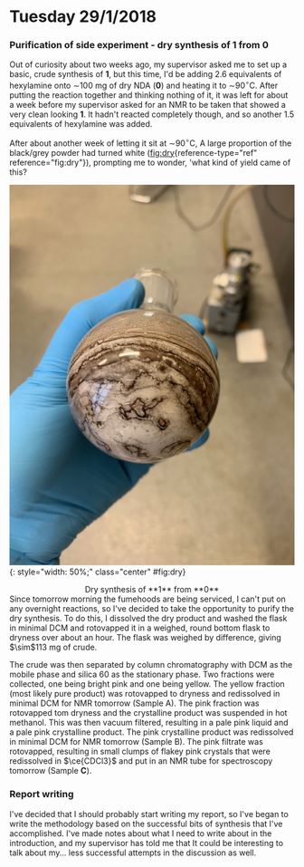 # Tuesday 29/1/2018


### Purification of side experiment - dry synthesis of **1** from **0**

Out of curiosity about two weeks ago, my supervisor asked me to set up a basic, crude synthesis of **1**, but this time, I'd be adding 2.6 equivalents of hexylamine onto $\sim$100 mg of dry NDA (**0**) and heating it to $\sim$90$^\circ$C. After putting the reaction together and thinking nothing of it, it was left for about a week before my supervisor asked for an NMR to be taken that showed a very clean looking **1**. It hadn't reacted completely though, and so another 1.5 equivalents of hexylamine was added.

After about another week of letting it sit at $\sim$90$^\circ$C, A large proportion of the black/grey powder had turned white ([fig:dry](#fig:dry){reference-type="ref" reference="fig:dry"}), prompting me to wonder, 'what kind of yield came of this?


![!{label="fig:dry"}](IMG_0112.jpeg){: style="width: 50%;" class="center" #fig:dry}
<center markdown=True>Dry synthesis of **1** from **0**</center>
Since tomorrow morning the fumehoods are being serviced, I can't put on any overnight reactions, so I've decided to take the opportunity to purify the dry synthesis. To do this, I dissolved the dry product and washed the flask in minimal DCM and rotovapped it in a weighed, round bottom flask to dryness over about an hour. The flask was weighed by difference, giving $\sim$113 mg of crude.

The crude was then separated by column chromatography with DCM as the mobile phase and silica 60 as the stationary phase. Two fractions were collected, one being bright pink and one being yellow. The yellow fraction (most likely pure product) was rotovapped to dryness and redissolved in minimal DCM for NMR tomorrow (Sample A). The pink fraction was rotovapped tom dryness and the crystalline product was suspended in hot methanol. This was then vacuum filtered, resulting in a pale pink liquid and a pale pink crystalline product. The pink crystalline product was redissolved in minimal DCM for NMR tomorrow (Sample B). The pink filtrate was rotovapped, resulting in small clumps of flakey pink crystals that were redissolved in $\ce{CDCl3}$ and put in an NMR tube for spectroscopy tomorrow (Sample **C**).

### Report writing

I've decided that I should probably start writing my report, so I've began to write the methodology based on the successful bits of synthesis that I've accomplished. I've made notes about what I need to write about in the introduction, and my supervisor has told me that It could be interesting to talk about my... less successful attempts in the discussion as well.